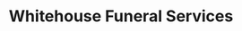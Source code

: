 ---
title: "Whitehouse Funeral Services"
url: /darlington/whitehouse-funeral-services/
shop: Bestattungen
---